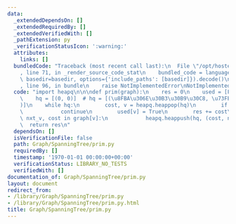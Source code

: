 ```yaml
---
data:
  _extendedDependsOn: []
  _extendedRequiredBy: []
  _extendedVerifiedWith: []
  _pathExtension: py
  _verificationStatusIcon: ':warning:'
  attributes:
    links: []
  bundledCode: "Traceback (most recent call last):\n  File \"/opt/hostedtoolcache/Python/3.9.1/x64/lib/python3.9/site-packages/onlinejudge_verify/documentation/build.py\"\
    , line 71, in _render_source_code_stat\n    bundled_code = language.bundle(stat.path,\
    \ basedir=basedir, options={'include_paths': [basedir]}).decode()\n  File \"/opt/hostedtoolcache/Python/3.9.1/x64/lib/python3.9/site-packages/onlinejudge_verify/languages/python.py\"\
    , line 96, in bundle\n    raise NotImplementedError\nNotImplementedError\n"
  code: "import heapq\n\n\ndef prim(graph):\n    res = 0\n    used = [False] * len(graph)\n\
    \    hq = [(0, 0)]  # hq = [(\u8FBA\u306E\u30B3\u30B9\u30C8, \u73FE\u5728\u5730\
    )]\n    while hq:\n        cost, v = heapq.heappop(hq)\n        if used[v]:\n\
    \            continue\n        used[v] = True\n        res += cost\n        for\
    \ nxt_v, cost in graph[v]:\n            heapq.heappush(hq, (cost, nxt_v))\n  \
    \  return res\n"
  dependsOn: []
  isVerificationFile: false
  path: Graph/SpanningTree/prim.py
  requiredBy: []
  timestamp: '1970-01-01 00:00:00+00:00'
  verificationStatus: LIBRARY_NO_TESTS
  verifiedWith: []
documentation_of: Graph/SpanningTree/prim.py
layout: document
redirect_from:
- /library/Graph/SpanningTree/prim.py
- /library/Graph/SpanningTree/prim.py.html
title: Graph/SpanningTree/prim.py
---
```

